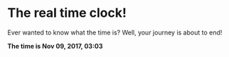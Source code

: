 # The real time clock!

Ever wanted to know what the time is? Well, your journey is about to end!

**The time is Nov 09, 2017, 03:03**